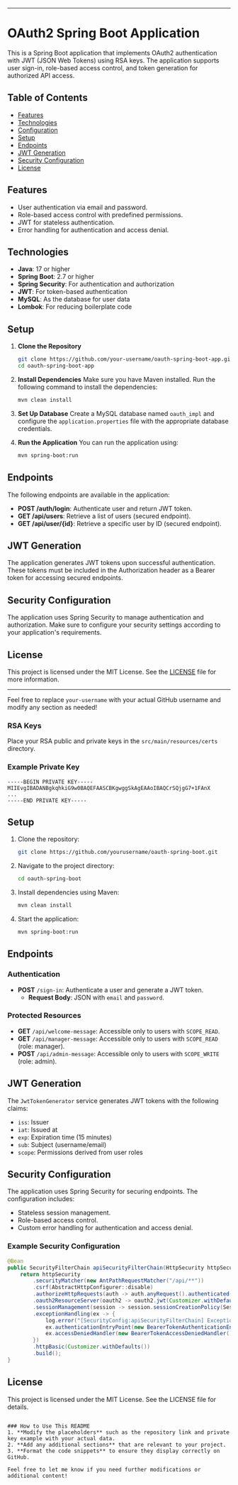 
---

# OAuth2 Spring Boot Application

This is a Spring Boot application that implements OAuth2 authentication with JWT (JSON Web Tokens) using RSA keys. The application supports user sign-in, role-based access control, and token generation for authorized API access.

## Table of Contents
- [Features](#features)
- [Technologies](#technologies)
- [Configuration](#configuration)
- [Setup](#setup)
- [Endpoints](#endpoints)
- [JWT Generation](#jwt-generation)
- [Security Configuration](#security-configuration)
- [License](#license)

## Features
- User authentication via email and password.
- Role-based access control with predefined permissions.
- JWT for stateless authentication.
- Error handling for authentication and access denial.

## Technologies
- **Java**: 17 or higher
- **Spring Boot**: 2.7 or higher
- **Spring Security**: For authentication and authorization
- **JWT**: For token-based authentication
- **MySQL**: As the database for user data
- **Lombok**: For reducing boilerplate code


## Setup
1. **Clone the Repository**
   ```bash
   git clone https://github.com/your-username/oauth-spring-boot-app.git
   cd oauth-spring-boot-app
   ```

2. **Install Dependencies**
   Make sure you have Maven installed. Run the following command to install the dependencies:
   ```bash
   mvn clean install
   ```

3. **Set Up Database**
   Create a MySQL database named `oauth_impl` and configure the `application.properties` file with the appropriate database credentials.

4. **Run the Application**
   You can run the application using:
   ```bash
   mvn spring-boot:run
   ```

## Endpoints
The following endpoints are available in the application:

- **POST /auth/login**: Authenticate user and return JWT token.
- **GET /api/users**: Retrieve a list of users (secured endpoint).
- **GET /api/user/{id}**: Retrieve a specific user by ID (secured endpoint).

## JWT Generation
The application generates JWT tokens upon successful authentication. These tokens must be included in the Authorization header as a Bearer token for accessing secured endpoints.

## Security Configuration
The application uses Spring Security to manage authentication and authorization. Make sure to configure your security settings according to your application's requirements.

## License
This project is licensed under the MIT License. See the [LICENSE](LICENSE) file for more information.

---

Feel free to replace `your-username` with your actual GitHub username and modify any section as needed!

### RSA Keys
Place your RSA public and private keys in the `src/main/resources/certs` directory.

### Example Private Key
```plaintext
-----BEGIN PRIVATE KEY-----
MIIEvgIBADANBgkqhkiG9w0BAQEFAASCBKgwggSkAgEAAoIBAQCrSQjgG7+1FAnX
...
-----END PRIVATE KEY-----
```

## Setup
1. Clone the repository:
   ```bash
   git clone https://github.com/yourusername/oauth-spring-boot.git
   ```
2. Navigate to the project directory:
   ```bash
   cd oauth-spring-boot
   ```
3. Install dependencies using Maven:
   ```bash
   mvn clean install
   ```
4. Start the application:
   ```bash
   mvn spring-boot:run
   ```

## Endpoints
### Authentication
- **POST** `/sign-in`: Authenticate a user and generate a JWT token.
  - **Request Body**: JSON with `email` and `password`.
  
### Protected Resources
- **GET** `/api/welcome-message`: Accessible only to users with `SCOPE_READ`.
- **GET** `/api/manager-message`: Accessible only to users with `SCOPE_READ` (role: manager).
- **POST** `/api/admin-message`: Accessible only to users with `SCOPE_WRITE` (role: admin).

## JWT Generation
The `JwtTokenGenerator` service generates JWT tokens with the following claims:
- `iss`: Issuer
- `iat`: Issued at
- `exp`: Expiration time (15 minutes)
- `sub`: Subject (username/email)
- `scope`: Permissions derived from user roles

## Security Configuration
The application uses Spring Security for securing endpoints. The configuration includes:
- Stateless session management.
- Role-based access control.
- Custom error handling for authentication and access denial.

### Example Security Configuration
```java
@Bean
public SecurityFilterChain apiSecurityFilterChain(HttpSecurity httpSecurity) throws Exception {
    return httpSecurity
        .securityMatcher(new AntPathRequestMatcher("/api/**"))
        .csrf(AbstractHttpConfigurer::disable)
        .authorizeHttpRequests(auth -> auth.anyRequest().authenticated())
        .oauth2ResourceServer(oauth2 -> oauth2.jwt(Customizer.withDefaults()))
        .sessionManagement(session -> session.sessionCreationPolicy(SessionCreationPolicy.STATELESS))
        .exceptionHandling(ex -> {
            log.error("[SecurityConfig:apiSecurityFilterChain] Exception due to :{}", ex);
            ex.authenticationEntryPoint(new BearerTokenAuthenticationEntryPoint());
            ex.accessDeniedHandler(new BearerTokenAccessDeniedHandler());
        })
        .httpBasic(Customizer.withDefaults())
        .build();
}
```

## License
This project is licensed under the MIT License. See the LICENSE file for details.

```

### How to Use This README
1. **Modify the placeholders** such as the repository link and private key example with your actual data.
2. **Add any additional sections** that are relevant to your project.
3. **Format the code snippets** to ensure they display correctly on GitHub.

Feel free to let me know if you need further modifications or additional content!
